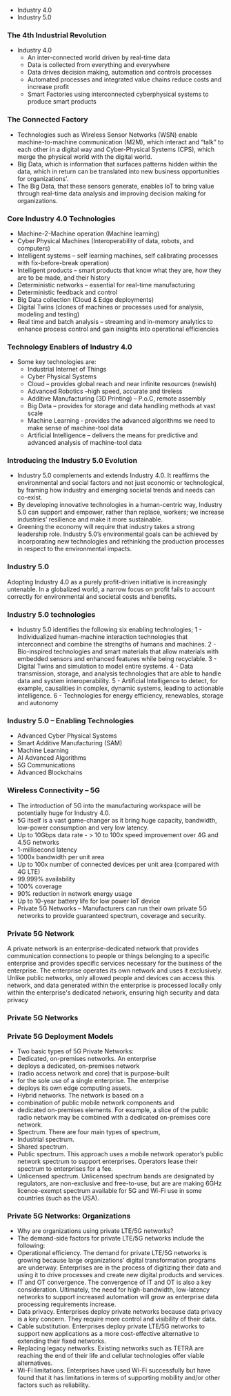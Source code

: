

- Industry 4.0
- Industry 5.0

### The 4th Industrial Revolution

- Industry 4.0
    - An inter-connected world driven by real-time data
    - Data is collected from everything and everywhere
    - Data drives decision making, automation and controls processes
    - Automated processes and integrated value chains reduce costs and increase profit
    - Smart Factories using interconnected cyberphysical systems to produce smart products

### The Connected Factory

- Technologies such as Wireless Sensor Networks (WSN) enable machine-to-machine communication (M2M), which interact and “talk” to each other in a digital way and Cyber-Physical Systems (CPS), which merge the physical world with the digital world.
- Big Data, which is information that surfaces patterns hidden within the data, which in return can be translated into new business opportunities for organizations’.
- The Big Data, that these sensors generate, enables IoT to bring value through real-time data analysis and improving decision making for organizations.

### Core Industry 4.0 Technologies

- Machine-2-Machine operation (Machine learning)
- Cyber Physical Machines (Interoperability of data, robots, and computers)
- Intelligent systems – self learning machines, self calibrating processes with fix-before-break operation)
- Intelligent products – smart products that know what they are, how they are to be made, and their history
- Deterministic networks – essential for real-time manufacturing
- Deterministic feedback and control
- Big Data collection (Cloud & Edge deployments)
- Digital Twins (clones of machines or processes used for analysis, modeling and testing)
- Real time and batch analysis – streaming and in-memory analytics to enhance process control and gain insights into operational efficiencies

### Technology Enablers of Industry 4.0

- Some key technologies are:
    - Industrial Internet of Things
    - Cyber Physical Systems
    - Cloud – provides global reach and near infinite resources (newish)
    - Advanced Robotics –high speed, accurate and tireless
    - Additive Manufacturing (3D Printing) – P.o.C, remote assembly
    - Big Data – provides for storage and data handling methods at vast scale
    - Machine Learning - provides the advanced algorithms we need to make sense of machine-tool data
    - Artificial Intelligence – delivers the means for predictive and advanced analysis of machine-tool data

### Introducing the Industry 5.0 Evolution

- Industry 5.0 complements and extends Industry 4.0. It reaffirms the environmental and social factors and not just economic or technological, by framing how industry and emerging societal trends and needs can co-exist.
- By developing innovative technologies in a human-centric way, Industry 5.0 can support and empower, rather than replace, workers; we increase industries’ resilience and make it more sustainable.
- Greening the economy will require that industry takes a strong leadership role. Industry 5.0’s environmental goals can be achieved by incorporating new technologies and rethinking the production processes in respect to the environmental impacts.

### Industry 5.0

Adopting Industry 4.0 as a purely profit-driven initiative is increasingly untenable. In a globalized world, a narrow focus on profit fails to account correctly for environmental and societal costs and benefits.

### Industry 5.0 technologies

- Industry 5.0 identifies the following six enabling technologies; 1 - Individualized human-machine interaction technologies that interconnect and combine the strengths of humans and machines. 2 - Bio-inspired technologies and smart materials that allow materials with embedded sensors and enhanced features while being recyclable. 3 - Digital Twins and simulation to model entire systems. 4 - Data transmission, storage, and analysis technologies that are able to handle data and system interoperability. 5 - Artificial Intelligence to detect, for example, causalities in complex, dynamic systems, leading to actionable intelligence. 6 - Technologies for energy efficiency, renewables, storage and autonomy

### Industry 5.0 – Enabling Technologies

- Advanced Cyber Physical Systems
- Smart Additive Manufacturing (SAM)
- Machine Learning
- AI Advanced Algorithms
- 5G Communications
- Advanced Blockchains

### Wireless Connectivity – 5G

- The introduction of 5G into the manufacturing workspace will be potentially huge for Industry 4.0.
- 5G itself is a vast game-changer as it bring huge capacity, bandwidth, low-power consumption and very low latency.
- Up to 10Gbps data rate - > 10 to 100x speed improvement over 4G and 4.5G networks
- 1-millisecond latency
- 1000x bandwidth per unit area
- Up to 100x number of connected devices per unit area (compared with 4G LTE)
- 99.999% availability
- 100% coverage
- 90% reduction in network energy usage
- Up to 10-year battery life for low power IoT device
- Private 5G Networks – Manufacturers can run their own private 5G networks to provide guaranteed spectrum, coverage and security.

### Private 5G Network

A private network is an enterprise-dedicated network that provides communication connections to people or things belonging to a specific enterprise and provides specific services necessary for the business of the enterprise. The enterprise operates its own network and uses it exclusively. Unlike public networks, only allowed people and devices can access this network, and data generated within the enterprise is processed locally only within the enterprise's dedicated network, ensuring high security and data privacy

### Private 5G Networks

### Private 5G Deployment Models

- Two basic types of 5G Private Networks:
- Dedicated, on-premises networks. An enterprise
- deploys a dedicated, on-premises network
- (radio access network and core) that is purpose-built
- for the sole use of a single enterprise. The enterprise
- deploys its own edge computing assets.
- Hybrid networks. The network is based on a
- combination of public mobile network components and
- dedicated on-premises elements. For example, a slice of the public radio network may be combined with a dedicated on-premises core network.
- Spectrum. There are four main types of spectrum,
- Industrial spectrum.
- Shared spectrum.
- Public spectrum. This approach uses a mobile network operator’s public network spectrum to support enterprises. Operators lease their spectrum to enterprises for a fee.
- Unlicensed spectrum. Unlicensed spectrum bands are designated by regulators, are non-exclusive and free-to-use, but are are making 6GHz licence-exempt spectrum available for 5G and Wi-Fi use in some countries (such as the USA).

### Private 5G Networks: Organizations

- Why are organizations using private LTE/5G networks?
- The demand-side factors for private LTE/5G networks include the following:
- Operational efficiency. The demand for private LTE/5G networks is growing because large organizations' digital transformation programs are underway. Enterprises are in the process of digitizing their data and using it to drive processes and create new digital products and services.
- IT and OT convergence. The convergence of IT and OT is also a key consideration. Ultimately, the need for high-bandwidth, low-latency networks to support increased automation will grow as enterprise data processing requirements increase.
- Data privacy. Enterprises deploy private networks because data privacy is a key concern. They require more control and visibility of their data.
- Cable substitution. Enterprises deploy private LTE/5G networks to support new applications as a more cost-effective alternative to extending their fixed networks.
- Replacing legacy networks. Existing networks such as TETRA are reaching the end of their life and cellular technologies offer viable alternatives.
- Wi-Fi limitations. Enterprises have used Wi-Fi successfully but have found that it has limitations in terms of supporting mobility and/or other factors such as reliability.